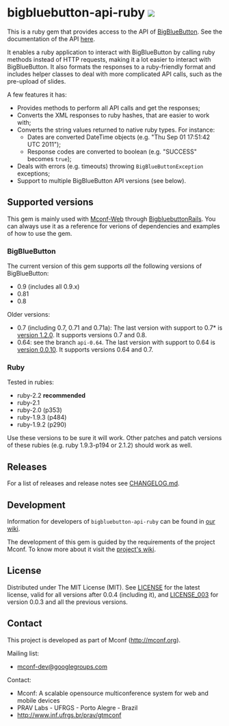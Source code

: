 # bigbluebutton-api-ruby [<img src="http://travis-ci.org/mconf/bigbluebutton-api-ruby.png"/>](http://travis-ci.org/mconf/bigbluebutton-api-ruby)

This is a ruby gem that provides access to the API of
[BigBlueButton](http://bigbluebutton.org). See the documentation of the API
[here](http://code.google.com/p/bigbluebutton/wiki/API).

It enables a ruby application to interact with BigBlueButton by calling ruby
methods instead of HTTP requests, making it a lot easier to interact with
BigBlueButton. It also formats the responses to a ruby-friendly format and
includes helper classes to deal with more complicated API calls, such as the
pre-upload of slides.

A few features it has:

* Provides methods to perform all API calls and get the responses;
* Converts the XML responses to ruby hashes, that are easier to work with;
* Converts the string values returned to native ruby types. For instance:
  * Dates are converted DateTime objects (e.g. "Thu Sep 01 17:51:42 UTC 2011");
  * Response codes are converted to boolean (e.g. "SUCCESS" becomes `true`);
* Deals with errors (e.g. timeouts) throwing `BigBlueButtonException` exceptions;
* Support to multiple BigBlueButton API versions (see below).

## Supported versions

This gem is mainly used with [Mconf-Web](https://github.com/mconf/mconf-web) through
[BigbluebuttonRails](https://github.com/mconf/bigbluebutton_rails).
You can always use it as a reference for verions of dependencies and examples of how
to use the gem.

### BigBlueButton

The current version of this gem supports *all* the following versions of
BigBlueButton:

* 0.9 (includes all 0.9.x)
* 0.81
* 0.8

Older versions:

* 0.7 (including 0.7, 0.71 and 0.71a): The last version with support to 0.7*
  is [version
  1.2.0](https://github.com/mconf/bigbluebutton-api-ruby/tree/v1.2.0). It
  supports versions 0.7 and 0.8.
* 0.64: see the branch `api-0.64`. The last version with support to 0.64 is
  [version
  0.0.10](https://github.com/mconf/bigbluebutton-api-ruby/tree/v0.0.10). It
  supports versions 0.64 and 0.7.

### Ruby

Tested in rubies:

* ruby-2.2 **recommended**
* ruby-2.1
* ruby-2.0 (p353)
* ruby-1.9.3 (p484)
* ruby-1.9.2 (p290)

Use these versions to be sure it will work. Other patches and patch versions of these
rubies (e.g. ruby 1.9.3-p194 or 2.1.2) should work as well.

## Releases

For a list of releases and release notes see
[CHANGELOG.md](https://github.com/mconf/bigbluebutton-api-ruby/blob/master/CHANGELOG.md).

## Development

Information for developers of `bigbluebutton-api-ruby` can be found in [our
wiki](https://github.com/mconf/bigbluebutton-api-ruby/wiki).

The development of this gem is guided by the requirements of the project
Mconf. To know more about it visit the [project's
wiki](https://github.com/mconf/wiki/wiki).

## License

Distributed under The MIT License (MIT). See
[LICENSE](https://github.com/mconf/bigbluebutton-api-ruby/blob/master/LICENSE)
for the latest license, valid for all versions after 0.0.4 (including it), and
[LICENSE_003](https://github.com/mconf/bigbluebutton-api-ruby/blob/master/LICENSE_003)
for version 0.0.3 and all the previous versions.

## Contact

This project is developed as part of Mconf (http://mconf.org).

Mailing list:
* mconf-dev@googlegroups.com

Contact:
* Mconf: A scalable opensource multiconference system for web and mobile devices
* PRAV Labs - UFRGS - Porto Alegre - Brazil
* http://www.inf.ufrgs.br/prav/gtmconf

